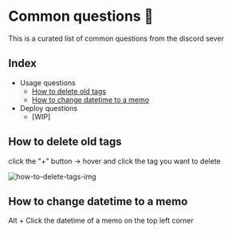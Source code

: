 # Common questions 🤔

This is a curated list of common questions from the discord sever

## Index
- Usage questions
    - [How to delete old tags](#how-to-delete-old-tags)
    - [How to change datetime to a memo](#how-to-change-datetime-to-a-memo)
- Deploy questions
    - [WIP]


## How to delete old tags

click the "+" button -> hover and click the tag you want to delete

![how-to-delete-tags-img](https://media.discordapp.net/attachments/1045138348165050409/1097050919398547496/image.png?width=1342&height=725)

## How to change datetime to a memo

Alt + Click the datetime of a memo on the top left corner
